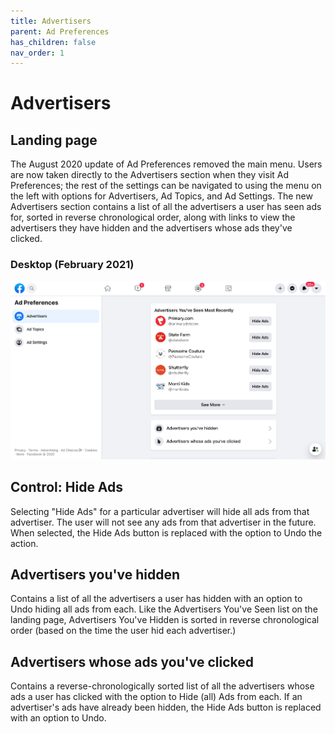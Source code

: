 ```yaml
---
title: Advertisers
parent: Ad Preferences
has_children: false
nav_order: 1
---
```


# Advertisers

## Landing page 
The August 2020 update of Ad Preferences removed the main menu. Users are now taken directly to the Advertisers section when they visit Ad Preferences; the rest of the settings can be navigated to using the menu on the left with options for Advertisers, Ad Topics, and Ad Settings. The new Advertisers section contains a list of all the advertisers a user has seen ads for, sorted in reverse chronological order, along with links to view the advertisers they have hidden and the advertisers whose ads they've clicked.

### Desktop (February 2021)
![Advertisers/landing page on desktop](adprefs/advertisers_1_landing.png)

## Control: Hide Ads
Selecting "Hide Ads" for a particular advertiser will hide all ads from that advertiser. The user will not see any ads from that advertiser in the future. When selected, the Hide Ads button is replaced with the option to Undo the action.

## Advertisers you've hidden
Contains a list of all the advertisers a user has hidden with an option to Undo hiding all ads from each. Like the Advertisers You've Seen list on the landing page, Advertisers You've Hidden is sorted in reverse chronological order (based on the time the user hid each advertiser.)

## Advertisers whose ads you've clicked
Contains a reverse-chronologically sorted list of all the advertisers whose ads a user has clicked with the option to Hide (all) Ads from each. If an advertiser's ads have already been hidden, the Hide Ads button is replaced with an option to Undo.
